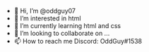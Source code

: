 - 👋 Hi, I’m @oddguy07
- 👀 I’m interested in html
- 🌱 I’m currently learning html and css
- 💞️ I’m looking to collaborate on ...
- 📫 How to reach me Discord: OddGuy#1538

<!---
oddguy07/oddguy07 is a ✨ special ✨ repository because its `README.md` (this file) appears on your GitHub profile.
You can click the Preview link to take a look at your changes.
--->
